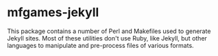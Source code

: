 # mfgames-jekyll

This package contains a number of Perl and Makefiles used to generate Jekyll sites. Most of these utilities don't use Ruby, like Jekyll, but other languages to manipulate and pre-process files of various formats.
